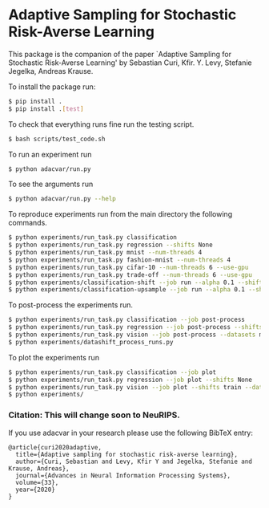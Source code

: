 # Adaptive Sampling for Stochastic Risk-Averse Learning

This package is the companion of the paper `Adaptive Sampling for Stochastic Risk-Averse Learning' by Sebastian Curi, Kfir. Y. Levy, Stefanie Jegelka, Andreas Krause.

To install the package run:
```bash
$ pip install .
$ pip install .[test]
```
To check that everything runs fine run the testing script.
```bash
$ bash scripts/test_code.sh
```

To run an experiment run 
```bash
$ python adacvar/run.py
```
To see the arguments run  
```bash
$ python adacvar/run.py --help 
```

To reproduce experiments run from the main directory the following commands.
```bash
$ python experiments/run_task.py classification 
$ python experiments/run_task.py regression --shifts None
$ python experiments/run_task.py mnist --num-threads 4
$ python experiments/run_task.py fashion-mnist --num-threads 4
$ python experiments/run_task.py cifar-10 --num-threads 6 --use-gpu
$ python experiments/run_task.py trade-off --num-threads 6 --use-gpu
$ python experiments/classification-shift --job run --alpha 0.1 --shifts train test both double
$ python experiments/classification-upsample --job run --alpha 0.1 --shifts train test both double
```

To post-process the experiments run.
```bash
$ python experiments/run_task.py classification --job post-process
$ python experiments/run_task.py regression --job post-process --shifts None
$ python experiments/run_task.py vision --job post-process --datasets mnist-augmented fashion-mnist-augmented cifar-10-augmented
$ python experiments/datashift_process_runs.py
```

To plot the experiments run

```bash
$ python experiments/run_task.py classification --job plot
$ python experiments/run_task.py regression --job plot --shifts None
$ python experiments/run_task.py vision --job plot --shifts train --datasets mnist-augmented fashion-mnist-augmented --alphas 0.01 0.1
$ python experiments/
```

### Citation: This will change soon to NeuRIPS. 
If you use adacvar in your research please use the following BibTeX entry:
```text
@article{curi2020adaptive,
  title={Adaptive sampling for stochastic risk-averse learning},
  author={Curi, Sebastian and Levy, Kfir Y and Jegelka, Stefanie and Krause, Andreas},
  journal={Advances in Neural Information Processing Systems},
  volume={33},
  year={2020}
}
```
